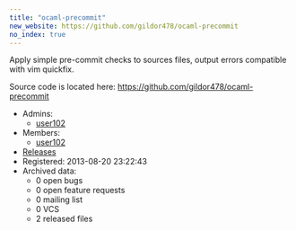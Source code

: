 ```yaml
---
title: "ocaml-precommit"
new_website: https://github.com/gildor478/ocaml-precommit
no_index: true
---
```


Apply simple pre-commit checks to sources files, output errors compatible with vim quickfix.

Source code is located here:
https://github.com/gildor478/ocaml-precommit


* Admins:
  * [user102](/users/user102)
* Members:
  * [user102](/users/user102)
* [Releases](https://download.ocamlcore.org/ocaml-precommit)
* Registered: 2013-08-20 23:22:43
* Archived data:
  * 0 open bugs
  * 0 open feature requests
  * 0 mailing list
  * 0 VCS
  * 2 released files
